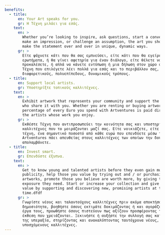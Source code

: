 ```yaml
---
benefits:
  - title:
      en: Your Art speaks for you.
      gr: Η Τέχνη μιλάει για εσάς.
    text:
      en: >
        Whether you’re looking to inspire, ask questions, start a conversation,
        make an impression, or challenge an assumption, the art you show can
        make the statement over and over in unique, dynamic ways.
      gr: >
        Είτε ψάχνετε κάτι που θα σας εμπνεύσει, είτε κάτι που θα εγείρει μεγάλα
        ερωτήματα, ή θα γίνει αφετηρία για έναν διάλογο, είτε θέλετε να
        προκαλέσετε, ή απλά να κάνετε εντύπωση ή μια δήλωση στον χώρο σας, η
        Τέχνη που επιλέγετε λέει πολλά για εσάς και το περιβάλλον σας, με
        διαφορετικούς, πολυεπίπεδους, δυναμικούς τρόπους.
  - title:
      en: Support local artists.
      gr: Υποστηρίξτε τοπικούς καλλιτέχνες.
    text:
      en: >
        Exhibit artwork that represents your community and support the artists
        who share it with you. Whether you are renting or buying artwork, a
        percentage of every Euro you spend with Artventures is paid directly to
        the artists whose work you enjoy.
      gr: >
        Εκθέστε Τέχνη που αντιπροσωπεύει την κοινότητα σας και υποστηρίξτε τους
        καλλιτέχνες που το μοιράζονται μαζί σας. Είτε νοικιάζετε, είτε αγοράζετε
        τέχνη, ένα σημαντικό ποσοστό από κάθε ευρώ που επενδύετε μέσω της
        Artventures πάει απευθείας στους καλλιτέχνες των οποίων την δουλειά
        απολαμβάνετε.
  - title:
      en: Invest smart.
      gr: Επενδύστε έξυπνα.
    text:
      en: >
        Get to know young and talented artists before they even gain much
        publicity, help those you value by trying out and / or purchasing their
        artworks, promote those you believe are worth more, by giving them the
        exposure they need. Start or increase your collection and give it good
        value by supporting and discovering new, promising artists at the same
        time.dfdf
      gr: >
        Γνωρίστε νέους και ταλαντούχους καλλιτέχνες πριν ακόμα αποκτήσουν μεγάλη
        δημοσιότητα, βοηθήστε όσους εκτιμάτε δοκιμάζοντας ή και αγοράζοντας τα
        έργα τους, προωθήστε όσους πιστεύουν πως αξίζουν προσφέροντας τους την
        έκθεση που χρειάζονται. Ξεκινήστε ή αυξήστε την συλλογή σας και δώστε
        της υπεραξία, στηρίζοντας και ανακαλύπτοντας ταυτόχρονα νέους,
        υποσχόμενους καλλιτέχνες.
---
```

